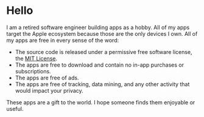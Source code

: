# Hello

I am a retired software engineer building apps as a hobby. All of my apps target the Apple ecosystem because those are the only devices I own. All of my apps are free in every sense of the word:

- The source code is released under a permissive free software license, the [MIT License](https://en.wikipedia.org/wiki/MIT_License).
- The apps are free to download and contain no in-app purchases or subscriptions.
- The apps are free of ads.
- The apps are free of tracking, data mining, and any other activity that would impact your privacy.

These apps are a gift to the world. I hope someone finds them enjoyable or useful.
